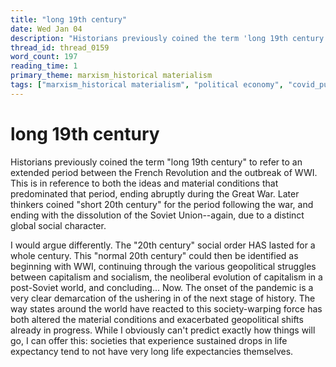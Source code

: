 ```yaml
---
title: "long 19th century"
date: Wed Jan 04
description: "Historians previously coined the term 'long 19th century' to refer to an extended period between the French Revolution and the outbreak of WWI."
thread_id: thread_0159
word_count: 197
reading_time: 1
primary_theme: marxism_historical materialism
tags: ["marxism_historical materialism", "political economy", "covid_public health politics", "organizational theory"]
---
```


# long 19th century

Historians previously coined the term "long 19th century" to refer to an extended period between the French Revolution and the outbreak of WWI. This is in reference to both the ideas and material conditions that predominated that period, ending abruptly during the Great War. Later thinkers coined "short 20th century" for the period following the war, and ending with the dissolution of the Soviet Union--again, due to a distinct global social character.

I would argue differently. The "20th century" social order HAS lasted for a whole century. This "normal 20th century" could then be identified as beginning with WWI, continuing through the various geopolitical struggles between capitalism and socialism, the neoliberal evolution of capitalism in a post-Soviet world, and concluding... Now. The onset of the pandemic is a very clear demarcation of the ushering in of the next stage of history. The way states around the world have reacted to this society-warping force has both altered the material conditions and exacerbated geopolitical shifts already in progress. While I obviously can't predict exactly how things will go, I can offer this: societies that experience sustained drops in life expectancy tend to not have very long life expectancies themselves.